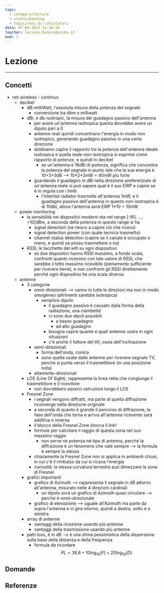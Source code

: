 ```yaml
---
tags:
  - category/lecture
  - status/pending
  - topic/reti-di-calcolatori
date: 07-04-2025 11:18:54
teacher: luciano.bononi@unibo.it
mod: 1
---
```

# Lezione
---
## Concetti
- reti wireless - continuo
	- decibel
		- dB-milliWatt, l'assoluta misura della potenza del segnale
			- conversione tra dbm e milliwatt
		- dBi, è db-isotropic, la misura del guadagno passivo dell'antenna
			- per avere un'antenna isotropica questa dovrebbe avere un dipolo pari a 0
			- antenne reali quindi concentrano l'energia in modo non isotropico, generando guadagno passivo in una certa direzione
			- dobbiamo capire il rapporto tra la potenza dell'antenna ideale isotropica e quella reale non-isotropica si esprime come rapporto di potenze, e quindi in decibel
				- se un'antenna è 16dBi di potenza, significa che concentra la potenza del segnale in punto tale che la sua energia è 10+3+3dB --> 10\*2\*2mW = 40mW più forte
			- guardando il guadagno in dBi nella direzione preferenziale di un'antenna reale si può sapere qual è il suo EIRP e capire se è in regola con i limiti
				- l'intential radiator trasmette all'antenna 1mW, e il guadagno passivo dell'antenna in quanto non-isotropica è di 10dbi, allora l'antenna avrà EIRP 1\*10 = 10mW
	- power monitoring
		- la sensibilità nei dispositivi moderni sta nel range [-90, ..., +10]dBm, a seconda della potenza in questo range si ha
			- signal detection (se riesco a capire ciò che ricevo)
			- signal detection power (con quale tecnica trasmetto)
			- channel status detection (capire se il canale è occupato o meno, e quindi se posso trasmettere o no)
		- RSSI, le tacchette del wifi su ogni dispositivo
			- se due dispositivi hanno RSSI massimo, a fondo scala, confronti quanto ricevono con tale valore di RSSI, che sarebbe il tetto massimo ricevibile (pienamente sufficiente per ricevere bene), e non confronti gli RSSI direttamente perché ogni dispositivo ha una scala diversa
	- antenne
		- 3 categorie
			- omni-direzionali --> vanno in tutte le direzioni ma non in modo omogeneo (altrimenti sarebbe isotropica)
				- semplice dipolo
					- il guadagno passivo è causato dalla forma della radiazione, una ciambella!
					- ci sono due dipoli possibili
						- a basso guadagno
						- ad alto guadagno
					- bisogna capire quante e quali antenne usare in ogni situazioni
					- c'è anche il fattore del _tilt_, ossia dell'inclinazione
			- semi-direzionali
				- forma dell'onda, conica
				- sono quelle usate dalle antenne per ricevere segnale TV, perché si punta verso il trasmettitore (in una posizione nota)
			- altamente-direzionali
		- LOS (Line Of Sight), rappresenta la linea retta che congiunge il trasmettitore e il ricevitore
			- non dovrebbero esserci ostruzioni lungo il LOS
		- Fresnel Zone
			- i segnali vengono diffratti, ma parte di quella diffrazione riconverge nella direzione originale
			- a seconda di quanto è grande il percorso di diffrazione, la fase dell'onda che torna e arriva all'antenna ricevente sarà additiva o inversa
			- il blocco della Fresnel Zone blocca il link!
			- formule per calcolare il raggio di questa zona nel suo massimo raggio
				- non serve né potenza né tipo di antenna, perché la diffrazione è un fenomeno che vale sempre --> la formula è sempre la stessa
			- chiaramente la Fresnel Zone non si applica in ambienti chiusi, in cui c'è il rimbalzo da cui si ricava l'energia
			- curiosità: la stessa curvatura terrestre può dimezzare la zona di Fresnel
		- grafici importanti
			- grafico di Azimuth --> rappresenta il segnale in dB attorno all'antenna, misurato nelle 4 direzioni cardinali
				- un dipolo avrà un grafico di Azimuth quasi circolare --> perché è omni-direzionale
			- grafico di elevazione --> uguale all'Azimuth ma parte da sopra l'antenna e ci gira intorno, quindi a destra, sotto e a sinistra
		- array di antenne
			- vantaggi della ricezione usando più antenne
			- vantaggi della trasmissione usando più antenne
		- path loss, è in dB --> è una stima pessimistica della dispersione sulla base della distanza e della frequenza
			- formula da ricordare $$PL = 36.6 + 10\log_{10}(F) + 20\log_{10}(D)$$

## Domande

## Referenze
